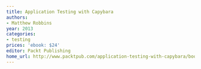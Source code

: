 ```yaml
---
title: Application Testing with Capybara
authors:
- Matthew Robbins
year: 2013
categories:
- testing
prices: 'ebook: $24'
editor: Packt Publishing
home_url: http://www.packtpub.com/application-testing-with-capybara/book
---
```

